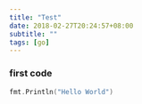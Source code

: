 ```yaml
---
title: "Test"
date: 2018-02-27T20:24:57+08:00
subtitle: ""
tags: [go]
---
```


### first code
```go
fmt.Println("Hello World")

```